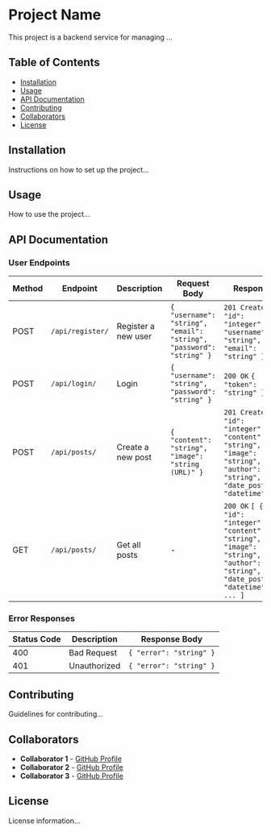# Project Name

This project is a backend service for managing ...

## Table of Contents

- [Installation](#installation)
- [Usage](#usage)
- [API Documentation](#api-documentation)
- [Contributing](#contributing)
- [Collaborators](#collaborators)
- [License](#license)

## Installation

Instructions on how to set up the project...

## Usage

How to use the project...

## API Documentation

### User Endpoints

| Method | Endpoint            | Description                | Request Body                                                                                                                   | Response                                                                                          |
|--------|----------------------|----------------------------|---------------------------------------------------------------------------------------------------------------------------------|---------------------------------------------------------------------------------------------------|
| POST   | `/api/register/`     | Register a new user        | `{ "username": "string", "email": "string", "password": "string" }`                                                            | `201 Created` `{ "id": "integer", "username": "string", "email": "string" }`                     |
| POST   | `/api/login/`        | Login                      | `{ "username": "string", "password": "string" }`                                                                               | `200 OK` `{ "token": "string" }`                                                                  |
| POST   | `/api/posts/`        | Create a new post          | `{ "content": "string", "image": "string (URL)" }`                                                                             | `201 Created` `{ "id": "integer", "content": "string", "image": "string", "author": "string", "date_posted": "datetime" }` |
| GET    | `/api/posts/`        | Get all posts              | -                                                                                                                               | `200 OK` `[ { "id": "integer", "content": "string", "image": "string", "author": "string", "date_posted": "datetime" }, ... ]`          |

### Error Responses

| Status Code  | Description                  | Response Body                                 |
|--------------|------------------------------|-----------------------------------------------|
| 400          | Bad Request                  | `{ "error": "string" }`                       |
| 401          | Unauthorized                 | `{ "error": "string" }`                       |

## Contributing

Guidelines for contributing...

## Collaborators

- **Collaborator 1** - [GitHub Profile](https://github.com/collaborator1)
- **Collaborator 2** - [GitHub Profile](https://github.com/collaborator2)
- **Collaborator 3** - [GitHub Profile](https://github.com/collaborator3)

## License

License information...
